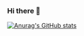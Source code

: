 ### Hi there 👋
[![Anurag's GitHub stats](https://github-readme-stats.vercel.app/api?username=hersaga)](https://github.com/anuraghazra/github-readme-stats)
<!--
**hersaga/hersaga** is a ✨ _special_ ✨ repository because its `README.md` (this file) appears on your GitHub profile.

Here are some ideas to get you started:

- 🔭 I’m currently working on ...
- 🌱 I’m currently learning ...
- 👯 I’m looking to collaborate on ...
- 🤔 I’m looking for help with ...
- 💬 Ask me about ...
- 📫 How to reach me: ...
- 😄 Pronouns: ...
- ⚡ Fun fact: ...
-->
